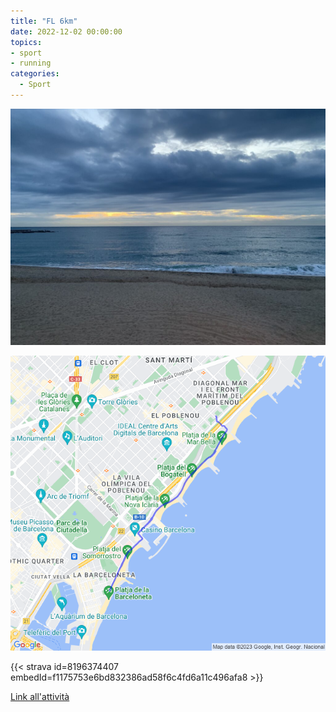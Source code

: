 ```yaml
---
title: "FL 6km"
date: 2022-12-02 00:00:00
topics:
- sport
- running
categories:
  - Sport
---
```


![](images/IMG_0742-1024x768.jpg)

![](images/20221202-activity-map.png)

{{< strava id=8196374407 embedId=f1175753e6bd832386ad58f6c4fd6a11c496afa8 >}}

[Link all'attività](https://strava.com/activities/8196374407)
